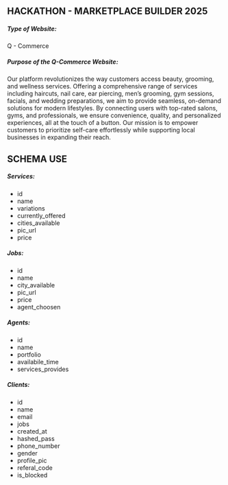 ## HACKATHON - MARKETPLACE BUILDER 2025

##### Type of Website:  
Q - Commerce

##### Purpose of the Q-Commerce Website:  
Our platform revolutionizes the way customers access beauty, grooming, and wellness services. Offering a comprehensive range of services including haircuts, nail care, ear piercing, men’s grooming, gym sessions, facials, and wedding preparations, we aim to provide seamless, on-demand solutions for modern lifestyles. By connecting users with top-rated salons, gyms, and professionals, we ensure convenience, quality, and personalized experiences, all at the touch of a button. Our mission is to empower customers to prioritize self-care effortlessly while supporting local businesses in expanding their reach.

## SCHEMA USE

##### Services:
- id
- name
- variations
- currently_offered
- cities_available
- pic_url
- price

##### Jobs:
- id
- name
- city_available
- pic_url
- price
- agent_choosen

##### Agents:
- id
- name
- portfolio
- availabile_time
- services_provides

##### Clients:
- id
- name
- email
- jobs
- created_at
- hashed_pass
- phone_number
- gender
- profile_pic
- referal_code
- is_blocked

